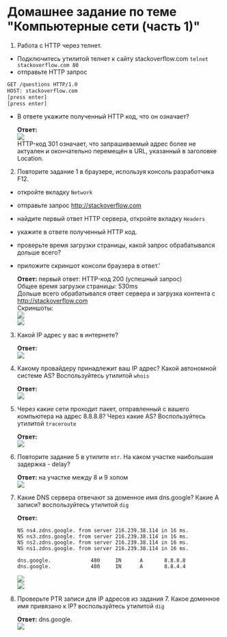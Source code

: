 # Домашнее задание по теме "Компьютерные сети (часть 1)"

1. Работа c HTTP через телнет.
- Подключитесь утилитой телнет к сайту stackoverflow.com
`telnet stackoverflow.com 80`
- отправьте HTTP запрос
```bash
GET /questions HTTP/1.0
HOST: stackoverflow.com
[press enter]
[press enter]
```
- В ответе укажите полученный HTTP код, что он означает?  

    **Ответ:**  
    ![](./assets/../.assets/images/telnet.png)  
    HTTP-код 301 означает, что запрашиваемый адрес более не актуален и окончательно перемещён в URL, указанный в заголовке Location.  
2. Повторите задание 1 в браузере, используя консоль разработчика F12.
- откройте вкладку `Network`
- отправьте запрос http://stackoverflow.com
- найдите первый ответ HTTP сервера, откройте вкладку `Headers`
- укажите в ответе полученный HTTP код.
- проверьте время загрузки страницы, какой запрос обрабатывался дольше всего?
- приложите скриншот консоли браузера в ответ.'

    **Ответ:** первый ответ: HTTP-код 200 (успешный запрос)  
    Общее время загрузки страницы: 530ms  
    Дольше всего обрабатывался ответ сервера и загрузка контента с http://stackoverflow.com  
    Скриншоты:  
    ![](./assets/../.assets/images/browser.png)  
    ![](./assets/../.assets/images/browser-2.png)  

3. Какой IP адрес у вас в интернете?

    **Ответ:**  
    ![](./assets/../.assets/images/curl.png)  

4. Какому провайдеру принадлежит ваш IP адрес? Какой автономной системе AS? Воспользуйтесь утилитой `whois`

    **Ответ:**  
    ![](./assets/../.assets/images/whois.png)  

5. Через какие сети проходит пакет, отправленный с вашего компьютера на адрес 8.8.8.8? Через какие AS? Воспользуйтесь утилитой `traceroute`

    **Ответ:**  
    ![](./assets/../.assets/images/traceroute.png)  

6. Повторите задание 5 в утилите `mtr`. На каком участке наибольшая задержка - delay?

    **Ответ:** на участке между 8 и 9 хопом  
    ![](./assets/../.assets/images/MTR.png)  

7. Какие DNS сервера отвечают за доменное имя dns.google? Какие A записи? воспользуйтесь утилитой `dig`

    **Ответ:**  
    ```
    NS ns4.zdns.google. from server 216.239.38.114 in 16 ms.
    NS ns3.zdns.google. from server 216.239.38.114 in 16 ms.
    NS ns2.zdns.google. from server 216.239.38.114 in 16 ms.
    NS ns1.zdns.google. from server 216.239.38.114 in 16 ms.

    dns.google.             480     IN      A       8.8.8.8
    dns.google.             480     IN      A       8.8.4.4
    ```
    ![](./assets/../.assets/images/dig.png)  
    ![](./assets/../.assets/images/dig-2.png)  

8. Проверьте PTR записи для IP адресов из задания 7. Какое доменное имя привязано к IP? воспользуйтесь утилитой `dig`

    **Ответ:** dns.google.  
    ![](./assets/../.assets/images/ptr.png)  